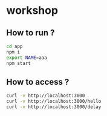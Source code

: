 # workshop

## How to run ?
```bash
cd app
npm i
export NAME=aaa
npm start
```

## How to access ?
```bash
curl -v http://localhost:3000
curl -v http://localhost:3000/hello
curl -v http://localhost:3000/delay
```